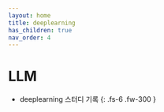 ```yaml
---
layout: home
title: deeplearning
has_children: true
nav_order: 4
---
```


# LLM
- deeplearning 스터디 기록
{: .fs-6 .fw-300 }